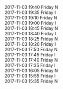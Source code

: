 2017-11-03 19:40 Friday  N  
2017-11-03 19:35 Friday  I  
2017-11-03 19:10 Friday  N  
2017-11-03 19:00 Friday  I  
2017-11-03 18:45 Friday  N  
2017-11-03 18:40 Friday  I  
2017-11-03 18:25 Friday  N  
2017-11-03 18:20 Friday  I  
2017-11-03 17:50 Friday  N  
2017-11-03 17:45 Friday  I  
2017-11-03 17:40 Friday  N  
2017-11-03 17:35 Friday  I  
2017-11-03 16:05 Friday  N  
2017-11-03 15:55 Friday  I  
2017-11-03 15:35 Friday  N  

